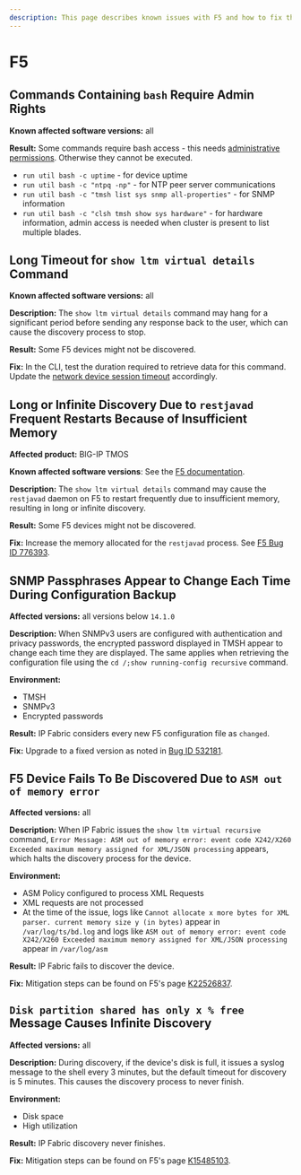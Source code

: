 ```yaml
---
description: This page describes known issues with F5 and how to fix them.
---
```


# F5

## Commands Containing `bash` Require Admin Rights

**Known affected software versions:** all

**Result:** Some commands require bash access - this needs [administrative permissions](https://api-u.f5.com/support/kb-articles/K10272?pdf). Otherwise they cannot be executed.
- `run util bash -c uptime` - for device uptime
- `run util bash -c "ntpq -np"` - for NTP peer server communications
- `run util bash -c "tmsh list sys snmp all-properties"` - for SNMP information
- `run util bash -c "clsh tmsh show sys hardware"` - for hardware information, admin access is needed when cluster is present to list multiple blades.

## Long Timeout for `show ltm virtual details` Command

**Known affected software versions:** all

**Description:** The `show ltm virtual details` command may hang for a
significant period before sending any response back to the user, which can cause
the discovery process to stop.

**Result:** Some F5 devices might not be discovered.

**Fix:** In the CLI, test the duration required to retrieve data for this
command. Update the
[network device session timeout](../../../IP_Fabric_Settings/Discovery_and_Snapshots/Discovery_Settings/advanced_cli.md)
accordingly.

## Long or Infinite Discovery Due to `restjavad` Frequent Restarts Because of Insufficient Memory

**Affected product:** BIG-IP TMOS

**Known affected software versions**: See the
[F5 documentation](https://cdn.f5.com/product/bugtracker/ID776393.html).

**Description:** The `show ltm virtual details` command may cause the
`restjavad` daemon on F5 to restart frequently due to insufficient memory,
resulting in long or infinite discovery.

**Result:** Some F5 devices might not be discovered.

**Fix:** Increase the memory allocated for the `restjavad` process. See
[F5 Bug ID 776393](https://cdn.f5.com/product/bugtracker/ID776393.html).

## SNMP Passphrases Appear to Change Each Time During Configuration Backup

**Affected versions:** all versions below `14.1.0`

**Description:** When SNMPv3 users are configured with authentication and
privacy passwords, the encrypted password displayed in TMSH appear to change
each time they are displayed. The same applies when retrieving the configuration
file using the `cd /;show running-config recursive` command.

**Environment:**

- TMSH
- SNMPv3
- Encrypted passwords

**Result:** IP Fabric considers every new F5 configuration file as `changed`.

**Fix:** Upgrade to a fixed version as noted in
[Bug ID 532181](https://cdn.f5.com/product/bugtracker/ID532181.html).

## F5 Device Fails To Be Discovered Due to `ASM out of memory error` 

**Affected versions:** all

**Description:** When IP Fabric issues the `show ltm virtual recursive` command,
`Error Message: ASM out of memory error: event code X242/X260 Exceeded maximum
memory assigned for XML/JSON processing` appears, which halts the discovery
process for the device.

**Environment:**

- ASM Policy configured to process XML Requests
- XML requests are not processed
- At the time of the issue, logs like `Cannot allocate x more bytes for XML
  parser. current memory size y (in bytes)` appear in `/var/log/ts/bd.log` and
  logs like `ASM out of memory error: event code X242/X260 Exceeded maximum
  memory assigned for XML/JSON processing` appear in `/var/log/asm`

**Result:** IP Fabric fails to discover the device.

**Fix:** Mitigation steps can be found on F5's page
[K22526837](https://my.f5.com/manage/s/article/K22526837).

## `Disk partition shared has only x % free` Message Causes Infinite Discovery

**Affected versions:** all

**Description:** During discovery, if the device's disk is full, it issues a
syslog message to the shell every 3 minutes, but the default timeout for
discovery is 5 minutes. This causes the discovery process to never finish.

**Environment:**

- Disk space
- High utilization

**Result:** IP Fabric discovery never finishes.

**Fix:** Mitigation steps can be found on F5's page
[K15485103](https://my.f5.com/manage/s/article/K15485103).
